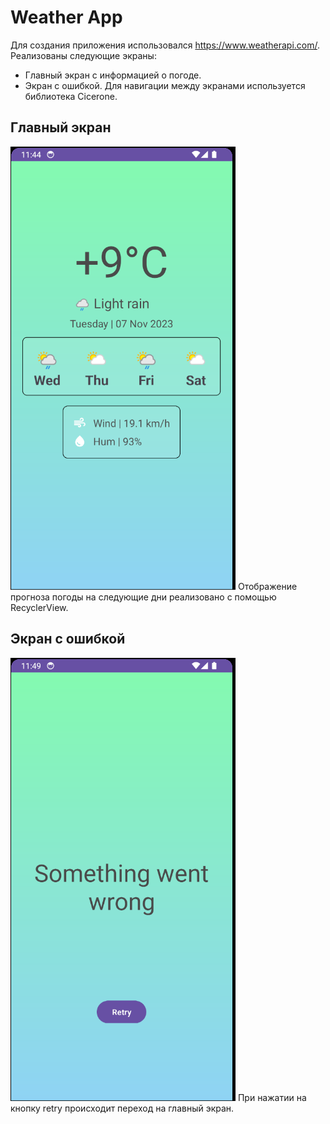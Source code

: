 # Weather App
Для создания приложения использовался https://www.weatherapi.com/.
Реализованы следующие экраны: 
* Главный экран с информацией о погоде.
* Экран с ошибкой.
Для навигации между экранами используется библиотека Cicerone.

## Главный экран
![mainscreen.png](readme/mainscreen.png)
Отображение прогноза погоды на следующие дни реализовано с помощью RecyclerView.

## Экран с ошибкой
![errorscreen.png](readme/errorscreen.png)
При нажатии на кнопку retry происходит переход на главный экран.
